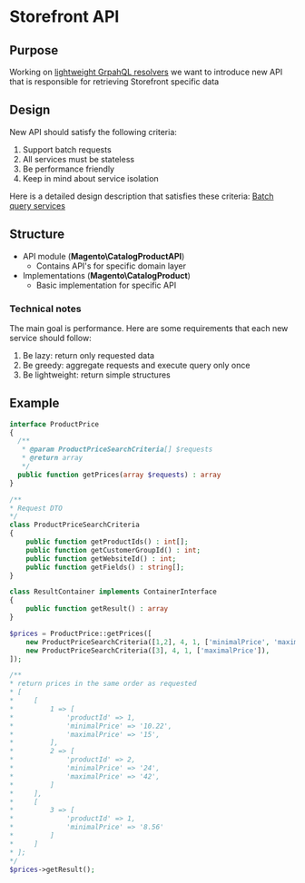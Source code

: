 
# Storefront API

## Purpose
Working on [lightweight GrpahQL resolvers](https://github.com/magento-performance/architecture/blob/graphql/design-documents/graph-ql/lightweight-resolver.md) we want to introduce new API
that is responsible for retrieving Storefront specific data

## Design 
New API should satisfy the following criteria:
1. Support batch requests
1. All services must be stateless
1. Be performance friendly
1. Keep in mind about service isolation

Here is a detailed design description that satisfies these criteria: [Batch query services](https://github.com/magento/architecture/pull/163/files?short_path=6bf9437#diff-6bf9437e365a3d978a3743fe86d815f5)

## Structure

* API module (**Magento\CatalogProductAPI**)
  * Contains API's for specific domain layer
* Implementations (**Magento\CatalogProduct**)
  * Basic implementation for specific API

### Technical notes

The main goal is performance. Here are some requirements that each new service should follow:
1. Be lazy: return only requested data
1. Be greedy: aggregate requests and execute query only once
1. Be lightweight:  return simple structures

## Example
```php
interface ProductPrice
{
  /**
   * @param ProductPriceSearchCriteria[] $requests
   * @return array
   */
  public function getPrices(array $requests) : array
}

/**
* Request DTO
*/
class ProductPriceSearchCriteria
{
    public function getProductIds() : int[];
    public function getCustomerGroupId() : int;
    public function getWebsiteId() : int;
    public function getFields() : string[];
}

class ResultContainer implements ContainerInterface
{
    public function getResult() : array
}

$prices = ProductPrice::getPrices([
    new ProductPriceSearchCriteria([1,2], 4, 1, ['minimalPrice', 'maximalPrice']),
    new ProductPriceSearchCriteria([3], 4, 1, ['maximalPrice']),
]);

/**
* return prices in the same order as requested
* [
*     [
*         1 => [
*             'productId' => 1,
*             'minimalPrice' => '10.22',
*             'maximalPrice' => '15',
*         ],
*         2 => [
*             'productId' => 2,
*             'minimalPrice' => '24',
*             'maximalPrice' => '42',
*         ]
*     ],
*     [
*         3 => [
*             'productId' => 1,
*             'minimalPrice' => '8.56'
*         ]
*     ]
* ];
*/
$prices->getResult();

 
```

